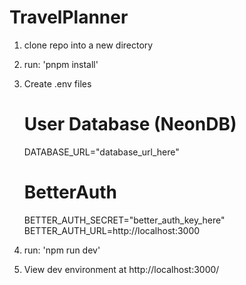 # TravelPlanner

1. clone repo into a new directory
2. run: 'pnpm install'
3. Create .env files
   # User Database (NeonDB)
   DATABASE_URL="database_url_here"
   # BetterAuth
   BETTER_AUTH_SECRET="better_auth_key_here"
   BETTER_AUTH_URL=http://localhost:3000

4. run: 'npm run dev'
5. View dev environment at http://localhost:3000/